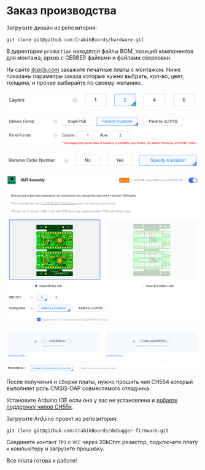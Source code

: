 # Заказ производства

Загрузите дизайн из репозитория:
```
git clone git@github.com:CrabikBoards/hardware.git
```

В директории `production` находятся файлы BOM, позиций компонентов для монтажа, архив с GERBER файлами и файлами сверловки.

На сайте [jlcpcb.com](https://jlcpcb.com/) закажите печатные платы с монтажом.
Ниже показаны параметры заказа которые нужно выбрать, кол-во, цвет, толщина, и прочее выбирайте по своему желанию.

![order settings 1](/images/order_settings_1.png)

![order settings 2](/images/order_settings_2.png)

![order settings 3](/images/order_settings_3.png)

![order settings 4](/images/order_settings_4.png)

![order settings 5](/images/order_settings_5.png)

После получения и сборки платы, нужно прошить чип CH554 который выполняет роль CMSIS-DAP совместимого отладчика.

Установите Arduino IDE если она у вас не установлена и [добавте поддержку чипов CH55x](https://github.com/DeqingSun/ch55xduino#installation).

Загрузите Arduino проект из репозитория:
```
git clone git@github.com:CrabikBoards/debugger-firmware.git
```

Соедините контакт `TP1` с `VCC` через 20kOhm резистор, подключите плату к компьютеру и загрузите прошивку.

Все плата готова к работе!
